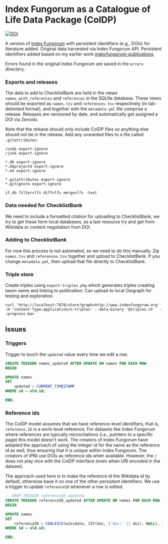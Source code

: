 # Index Fungorum as a Catalogue of Life Data Package (ColDP)

[![DOI](https://zenodo.org/badge/DOI/10.5281/zenodo.7211135.svg)](https://doi.org/10.5281/zenodo.7211135)

A version of [Index Fungorum](http://www.indexfungorum.org) with persistent identifiers (e.g., DOIs) for literature added. Original data harvested via Index Fungorum API. Persistent identifiers added based on my earlier work [indexfungorum-publications](https://github.com/rdmpage/indexfungorum-publications).

Errors found in the original Index Fungorum are saved in the `errors` directory.

### Exports and releases

The data to add to ChecklistBank are held in the views `names_with_references` and `references` in the SQLIte database. These views should be exported as `names.tsv` and `references.tsv` respectively (in tab-delimited format), and together with the `metadata.yml` file comprise a release. Releases are versioned by date, and automatically get assigned a DOI via Zenodo. 

Note that the release should only include ColDP files so anything else should not be in the release. Add any unwanted files to a file called `.gitattributes`:

```
/code export-ignore
/junk export-ignore

*.db export-ignore
*.bbprojectd export-ignore
*.md export-ignore

*.gitattributes export-ignore
*.gitignore export-ignore

if.db filter=lfs diff=lfs merge=lfs -text
```

### Data needed for ChecklistBank

We need to include a formatted citation for uploading to ChecklistBank, we try to get these form local databases, as a last resource try and get from Wikidata or content negotiation from DOI.

### Adding to ChecklistBank

For now this process is not automated, so we need to do this manually. Zip `names.tsv` and `references.tsv` together and upload to ChecklistBank. If you change `metadata.yml`, then upload that file directly to ChecklistBank.

### Triple store

Create triples using `export-triples.php` which generates triples creating taxon name and linking to publication. Can upload to local Oxigraph for testing and exploration. 

```
curl 'http://localhost:7878/store?graph=http://www.indexfungorum.org' -H 'Content-Type:application/n-triples' --data-binary '@triples.nt'  --progress-bar
```

## Issues

### Triggers

Trigger to touch the `updated` value every time we edit a row.

```sql
CREATE TRIGGER names_updated AFTER UPDATE ON names FOR EACH ROW
BEGIN

UPDATE names
SET
    updated = CURRENT_TIMESTAMP
WHERE id = old.id;

END;
```

### Reference ids

The ColDP model assumes that we have reference-level identifiers, that is, `reference.ID` is a work-level reference. For datasets like Index Fungorum where references are typically microcitations (i.e., pointers to a specific page) this model doesn’t work. The creators of Index Fungorum have adopted the approach of using the integer id for the name as the reference id as well, thus ensuring that it is unique within Index Fungorum. The creators of IPNI use DOIs as reference ids when available. However, the `/` does not play nice with the ColDP interface (even when URI encoded in the dataset).

The approach used here is to make the reference id the Wikidata id by default, otherwise base it on one of the other persistent identifiers. We use a trigger to update `referenceID` whenever a row is edited. 

```sql
-- DROP TRIGGER referenceID_updated;
CREATE TRIGGER referenceID_updated AFTER UPDATE ON names FOR EACH ROW
BEGIN

UPDATE names
SET
    referenceID = COALESCE(wikidata, IIF(doi, ('doi:' || doi), NULL), IIF(handle, ('hdl:' || handle), NULL), IIF(jstor, ('jstor:' || jstor), NULL), IIF(biostor, ('biostor:' || biostor), NULL), url, pdf)
WHERE id = old.id;

END;
```


